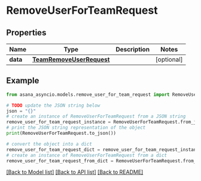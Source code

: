 # RemoveUserForTeamRequest


## Properties

Name | Type | Description | Notes
------------ | ------------- | ------------- | -------------
**data** | [**TeamRemoveUserRequest**](TeamRemoveUserRequest.md) |  | [optional] 

## Example

```python
from asana_asyncio.models.remove_user_for_team_request import RemoveUserForTeamRequest

# TODO update the JSON string below
json = "{}"
# create an instance of RemoveUserForTeamRequest from a JSON string
remove_user_for_team_request_instance = RemoveUserForTeamRequest.from_json(json)
# print the JSON string representation of the object
print(RemoveUserForTeamRequest.to_json())

# convert the object into a dict
remove_user_for_team_request_dict = remove_user_for_team_request_instance.to_dict()
# create an instance of RemoveUserForTeamRequest from a dict
remove_user_for_team_request_from_dict = RemoveUserForTeamRequest.from_dict(remove_user_for_team_request_dict)
```
[[Back to Model list]](../README.md#documentation-for-models) [[Back to API list]](../README.md#documentation-for-api-endpoints) [[Back to README]](../README.md)


